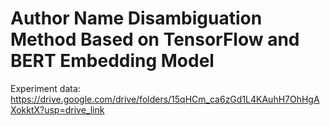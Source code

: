 # Author Name Disambiguation Method Based on TensorFlow and BERT Embedding Model


Experiment data:
https://drive.google.com/drive/folders/15qHCm_ca6zGd1L4KAuhH7OhHgAXokktX?usp=drive_link


